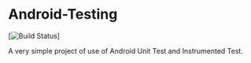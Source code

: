 # Android-Testing
[![Build Status](https://travis-ci.org/Mehedi111/Android-Testing.svg?branch=master)]

A very simple project of use of Android Unit Test and Instrumented Test.

